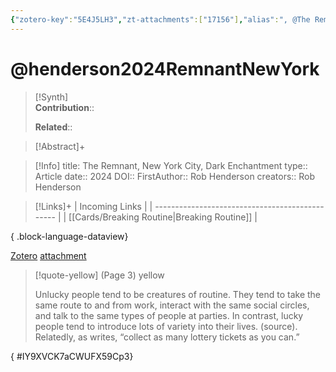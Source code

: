 ```yaml
---
{"zotero-key":"5E4J5LH3","zt-attachments":["17156"],"alias":", @The Remnant New York City Dark Enchantment","keywords":[],"FirstAuthor":"[[ Rob Henderson]]","tags":["source/article"],"dg-publish":true,"permalink":"/sources/articles/henderson2024-remnant-new-york/","dgPassFrontmatter":true}
---
```


# @henderson2024RemnantNewYork

>[!Synth]  
>**Contribution**::  
>  
>**Related**:: 
>  

> [!Abstract]+
> 

> [!Info]
> title: The Remnant, New York City, Dark Enchantment
> type:: Article 
> date:: 2024
> DOI:: 
> FirstAuthor:: Rob Henderson
> creators:: Rob Henderson

> [!Links]+
>  | Incoming Links                                  |
> | ----------------------------------------------- |
> | [[Cards/Breaking Routine\|Breaking Routine]] |
> 
{ .block-language-dataview}


[Zotero](zotero://select/library/items/5E4J5LH3) [attachment](<file:///Users/nathanmaxwell/Zotero/storage/CWUFX59C/Henderson%20-%202024%20-%20The%20Remnant,%20New%20York%20City,%20Dark%20Enchantment.pdf>)

> [!quote-yellow] (Page 3) yellow
> 
> Unlucky people tend to be creatures of routine. They tend to take the same route  to and from work, interact with the same social circles, and talk to the same  types of people at parties. In contrast, lucky people tend to introduce lots of  variety into their lives. (source). Relatedly, as writes, “collect as many  lottery tickets as you can.”
>
{ #IY9XVCK7aCWUFX59Cp3}

